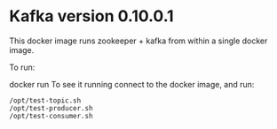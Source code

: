 # Kafka version 0.10.0.1

This docker image runs zookeeper + kafka from within a single docker image.

To run:

docker run 
To see it running connect to the docker image, and run:

```
/opt/test-topic.sh
/opt/test-producer.sh
/opt/test-consumer.sh
```